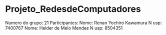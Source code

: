 # Projeto_RedesdeComputadores


Numero do grupo: 21
Participantes:
Nome: Renan Yochiro Kawamura  N usp:  7400767
Nome: Helder de Melo Mendes   N usp:  8504351

